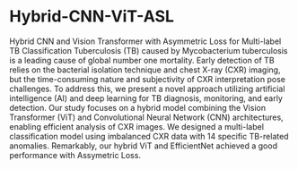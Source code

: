 # Hybrid-CNN-ViT-ASL
Hybrid CNN and Vision Transformer with Asymmetric Loss for Multi-label TB Classification
Tuberculosis (TB) caused by Mycobacterium tuberculosis is a leading cause of global number one mortality. Early detection of TB relies on the bacterial isolation technique and chest X-ray (CXR) imaging, but the time-consuming nature and subjectivity of CXR interpretation pose challenges. To address this, we present a novel approach utilizing artificial intelligence (AI) and deep learning for TB diagnosis, monitoring, and early detection. Our study focuses on a hybrid model combining the Vision Transformer (ViT) and Convolutional Neural Network (CNN) architectures, enabling efficient analysis of CXR images. We designed a multi-label classification model using imbalanced CXR data with 14 specific TB-related anomalies. Remarkably, our hybrid ViT and EfficientNet achieved a good performance with Assymetric Loss.
